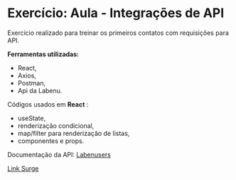 # Exercício: Aula - Integrações de API

Exercício realizado para treinar os primeiros contatos com requisições para API.


**Ferramentas utilizadas:** 
- React, 
- Axios, 
- Postman, 
- Api da Labenu.

Códigos usados em **React** : 
- useState, 
- renderização condicional, 
- map/filter para renderização de listas, 
- componentes e props.


Documentação da API: [Labenusers](https://documenter.getpostman.com/view/7549981/SzfCT5G2?version=latest#7bf79c51-34eb-4029-96ab-46366d2143d1)

[Link Surge](https://eminent-table.surge.sh/)

